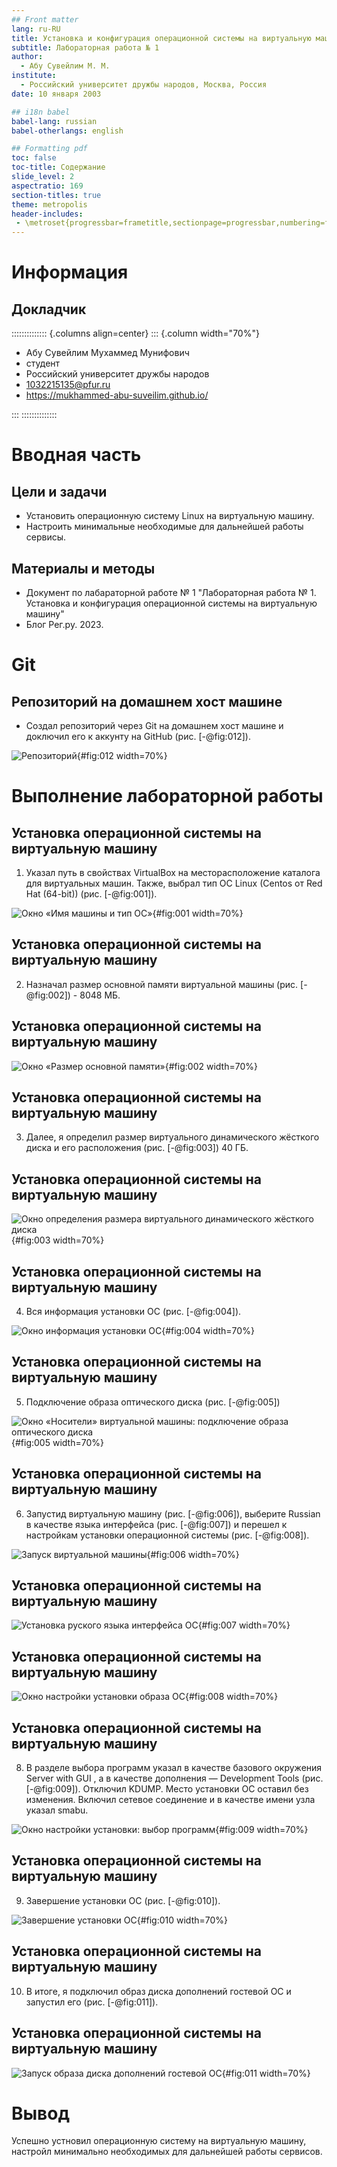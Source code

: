 ```yaml
---
## Front matter
lang: ru-RU
title: Установка и конфигурация операционной системы на виртуальную машину
subtitle: Лабораторная работа № 1
author:
  - Абу Сувейлим М. М.
institute:
  - Российский университет дружбы народов, Москва, Россия
date: 10 января 2003

## i18n babel
babel-lang: russian
babel-otherlangs: english

## Formatting pdf
toc: false
toc-title: Содержание
slide_level: 2
aspectratio: 169
section-titles: true
theme: metropolis
header-includes:
 - \metroset{progressbar=frametitle,sectionpage=progressbar,numbering=fraction}
---
```


# Информация

## Докладчик

:::::::::::::: {.columns align=center}
::: {.column width="70%"}

  * Абу Сувейлим Мухаммед Мунифович
  * студент
  * Российский университет дружбы народов
  * [1032215135@pfur.ru](mailto:1032215135@pfur.ru)
  * <https://mukhammed-abu-suveilim.github.io/>

:::
::::::::::::::

# Вводная часть

## Цели и задачи

- Установить операционную систему Linux на виртуальную машину.
- Настроить минимальные необходимые для дальнейшей работы сервисы.

## Материалы и методы

- Документ по лабараторной работе № 1 "Лабораторная работа № 1. Установка и конфигурация
операционной системы на виртуальную машину"
- Блог Рег.ру. 2023.

# Git

## Репозиторий на домашнем хост машине

- Создал репозиторий через Git на домашнем хост машине и доключил его к аккунту на GitHub (рис. [-@fig:012]).

![Репозиторий](image/screenshot_repo_15.jpg){#fig:012 width=70%}


# Выполнение лабораторной работы

## Установка операционной системы на виртуальную машину

1. Указал путь в свойствах VirtualBox на месторасположение каталога для виртуальных машин. Также, выбрал тип ОС Linux (Centos от Red Hat (64-bit)) (рис. [-@fig:001]). 

![Окно «Имя машины и тип ОС»](image/screenshot_create-virtual-machine_01.jpg){#fig:001 width=70%}

## Установка операционной системы на виртуальную машину


2. Назначал размер основной памяти виртуальной машины (рис. [-@fig:002]) - 8048 МБ.


## Установка операционной системы на виртуальную машину

![Окно «Размер основной памяти»](image/screenshot_create-virtual-machine_02.jpg){#fig:002 width=70%}

## Установка операционной системы на виртуальную машину


3. Далее, я определил размер виртуального динамического жёсткого диска и его расположения (рис. [-@fig:003]) 40 ГБ.


## Установка операционной системы на виртуальную машину

![Окно определения размера виртуального динамического жёсткого диска](image/screenshot_create-virtual-machine_03.jpg){#fig:003 width=70%}

## Установка операционной системы на виртуальную машину

4. Вся информация установки ОС (рис. [-@fig:004]).

![Окно информация установки ОС](image/screenshot_create-virtual-machine_04.jpg){#fig:004 width=70%}

## Установка операционной системы на виртуальную машину


5. Подключение образа оптического диска (рис. [-@fig:005])

![Окно «Носители» виртуальной машины: подключение образа оптического диска](image/screenshot_iso-disk_05.jpg){#fig:005 width=70%}

## Установка операционной системы на виртуальную машину

6. Запустид виртуальную машину (рис. [-@fig:006]), выберите Russian в качестве языка интерфейса (рис. [-@fig:007]) и перешел к настройкам установки операционной системы (рис. [-@fig:008]).

![Запуск виртуальной машины](image/screenshot_centos-vm-start_14.jpg){#fig:006 width=70%}

## Установка операционной системы на виртуальную машину

![Установка руского языка интерфейса ОС](image/screenshot_centos-setup_07.jpg){#fig:007 width=70%}

## Установка операционной системы на виртуальную машину

![Окно настройки установки образа ОС](image/screenshot_centos-setup-finish_10.jpg){#fig:008 width=70%}

## Установка операционной системы на виртуальную машину

8. В разделе выбора программ указал в качестве базового окружения Server with GUI , а в качестве дополнения — Development Tools (рис. [-@fig:009]). Отключил KDUMP. Место установки ОС оставил без изменения. Включил сетевое соединение и в качестве имени узла указал
smabu.

![Окно настройки установки: выбор программ](image/screenshot_centos-setup_09.jpg){#fig:009 width=70%}

## Установка операционной системы на виртуальную машину

9. Завершение установки ОС (рис. [-@fig:010]).

![Завершение установки ОС](image/screenshot_centos-setup-finish_11.jpg){#fig:010 width=70%}

## Установка операционной системы на виртуальную машину

10. В итоге, я подключил образ диска дополнений гостевой ОС и запустил его (рис. [-@fig:011]).

## Установка операционной системы на виртуальную машину

![Запуск образа диска дополнений гостевой ОС](image/screenshot_centos-drivers_12.jpg){#fig:011 width=70%}


# Вывод

Успешно устновил операционную систему на виртуальную машину, настройл минимально необходимых для дальнейшей работы сервисов.

